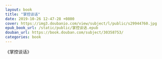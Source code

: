 ```yaml
---
layout: book
title: "掌控谈话"
date: 2019-10-26 12-47-28 +0800
cover: https://img3.doubanio.com/view/subject/l/public/s29944760.jpg
epub_book_url: /static/public/掌控谈话.epub
douban_url: https://book.douban.com/subject/30358753/
categories: book
---
```


《掌控谈话》